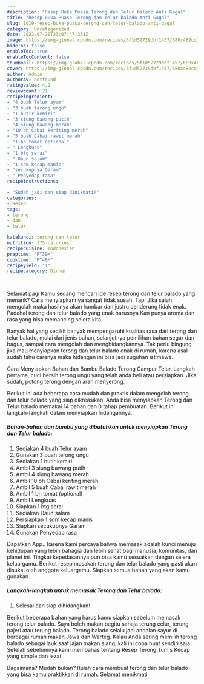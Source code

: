 ```yaml
---
description: "Resep Buka Puasa Terong dan Telur balado Anti Gagal"
title: "Resep Buka Puasa Terong dan Telur balado Anti Gagal"
slug: 1019-resep-buka-puasa-terong-dan-telur-balado-anti-gagal
category: Uncategorized
date: 2022-07-20T23:07:47.331Z
image: https://img-global.cpcdn.com/recipes/5f1d52729dbf1457/680x482cq70/terong-dan-telur-balado-foto-resep-utama.jpg
hideToc: false
enableToc: true
enableTocContent: false
thumbnail: https://img-global.cpcdn.com/recipes/5f1d52729dbf1457/680x482cq70/terong-dan-telur-balado-foto-resep-utama.jpg
cover: https://img-global.cpcdn.com/recipes/5f1d52729dbf1457/680x482cq70/terong-dan-telur-balado-foto-resep-utama.jpg
author: Admin
authorAv: notfound
ratingvalue: 4.2
reviewcount: 21
recipeingredient:
- "4 buah Telur ayam"
- "3 buah terong ungu"
- "1 butir kemiri"
- "3 siung bawang putih"
- "4 siung bawang merah"
- "10 bh Cabai keriting merah"
- "5 buah Cabai rawit merah"
- "1 bh tomat optional"
- " Lengkuas"
- "1 btg serai"
- " Daun salam"
- "1 sdm kecap manis"
- "secukupnya Garam"
- " Penyedap rasa"
recipeinstructions:

- "Sudah jadi dan siap dinikmati!"
categories:
- Resep
tags:
- terong
- dan
- telur

katakunci: terong dan telur 
nutrition: 175 calories
recipecuisine: Indonesian
preptime: "PT39M"
cooktime: "PT48M"
recipeyield: "1"
recipecategory: Dinner

---
```



Selamat pagi Kamu sedang mencari ide resep terong dan telur balado yang menarik? Cara menyiapkannya sangat tidak susah. Tapi Jika salah mengolah maka hasilnya akan hambar dan justru cenderung tidak enak. Padahal terong dan telur balado yang enak harusnya Kan punya aroma dan rasa yang bisa memancing selera kita.


Banyak hal yang sedikit banyak mempengaruhi kualitas rasa dari terong dan telur balado, mulai dari jenis bahan, selanjutnya pemilihan bahan segar dan bagus, sampai cara mengolah dan menghidangkannya. Tak perlu bingung jika mau menyiapkan terong dan telur balado enak di rumah, karena asal sudah tahu caranya maka hidangan ini bisa jadi suguhan istimewa.

Cara Menyiapkan Bahan dan Bumbu Balado Terong Campur Telur. Langkah pertama, cuci bersih terong ungu yang telah anda beli atau persiapkan. Jika sudah, potong terong dengan arah menyerong.


Berikut ini ada beberapa cara mudah dan praktis dalam mengolah terong dan telur balado yang siap dikreasikan. Anda bisa menyiapkan Terong dan Telur balado memakai 14 bahan dan 0 tahap pembuatan. Berikut ini langkah-langkah dalam menyiapkan hidangannya.

<!--inarticleads1-->

##### Bahan-bahan dan bumbu yang dibutuhkan untuk menyiapkan Terong dan Telur balado:

1. Sediakan 4 buah Telur ayam
1. Gunakan 3 buah terong ungu
1. Sediakan 1 butir kemiri
1. Ambil 3 siung bawang putih
1. Ambil 4 siung bawang merah
1. Ambil 10 bh Cabai keriting merah
1. Ambil 5 buah Cabai rawit merah
1. Ambil 1 bh tomat (optional)
1. Ambil  Lengkuas
1. Siapkan 1 btg serai
1. Sediakan  Daun salam
1. Persiapkan 1 sdm kecap manis
1. Siapkan secukupnya Garam
1. Gunakan  Penyedap rasa


Dapatkan App.. karena kami percaya bahwa memasak adalah kunci menuju kehidupan yang lebih bahagia dan lebih sehat bagi manusia, komunitas, dan planet ini. Tingkat kepedasannya pun bisa kamu sesuaikan dengan selera keluargamu. Berikut resep masakan terong dan telur balado yang pasti akan disukai oleh anggota keluargamu. Siapkan semua bahan yang akan kamu gunakan. 

<!--inarticleads2-->

##### Langkah-langkah untuk memasak Terong dan Telur balado:


1. Selesai dan siap dihidangkan!

Berikut beberapa bahan yang harus kamu siapkan sebelum memasak terong telur balado. Saya boleh makan begitu sahaja terung celur, terung pajeri atau terung balado. Terong balado selalu jadi andalan sayur di berbagai rumah makan Jawa dan Warteg. Kalau Anda sering memilih terong balado sebagai lauk saat jajan makan siang, kali ini coba buat sendiri saja. Setelah sebelumnya kami membahas tentang Resep Terong Tumis Kecap yang simple dan lezat. 

Bagaimana? Mudah bukan? Itulah cara membuat terong dan telur balado yang bisa kamu praktikkan di rumah. Selamat menikmati
